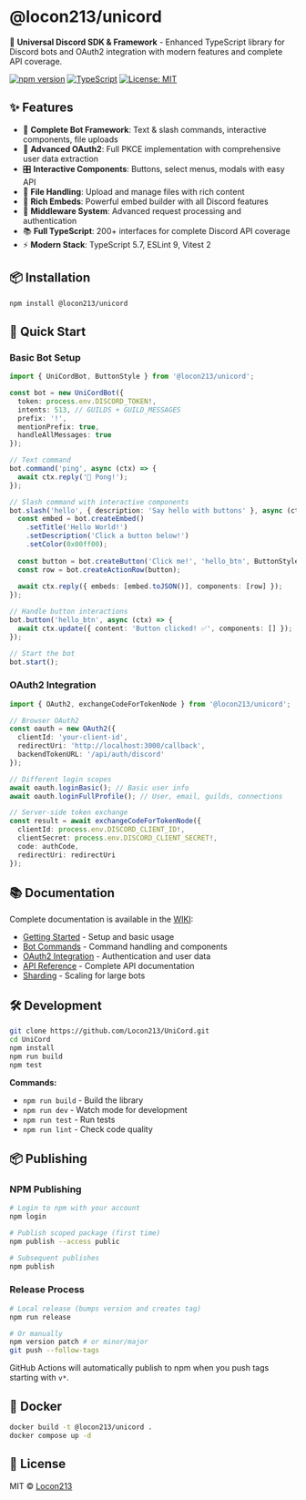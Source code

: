 # @locon213/unicord

🚀 **Universal Discord SDK & Framework** - Enhanced TypeScript library for Discord bots and OAuth2 integration with modern features and complete API coverage.

[![npm version](https://badge.fury.io/js/@locon213%2Funicord.svg)](https://badge.fury.io/js/@locon213%2Funicord)
[![TypeScript](https://img.shields.io/badge/TypeScript-5.7-blue)](https://www.typescriptlang.org/)
[![License: MIT](https://img.shields.io/badge/License-MIT-yellow.svg)](https://opensource.org/licenses/MIT)

## ✨ Features

- 🤖 **Complete Bot Framework**: Text & slash commands, interactive components, file uploads
- 🔐 **Advanced OAuth2**: Full PKCE implementation with comprehensive user data extraction
- 🎛️ **Interactive Components**: Buttons, select menus, modals with easy API
- 📁 **File Handling**: Upload and manage files with rich content
- 🎨 **Rich Embeds**: Powerful embed builder with all Discord features
- 🔧 **Middleware System**: Advanced request processing and authentication
- 📚 **Full TypeScript**: 200+ interfaces for complete Discord API coverage
- ⚡ **Modern Stack**: TypeScript 5.7, ESLint 9, Vitest 2

## 📦 Installation

```bash
npm install @locon213/unicord
```

## 🚀 Quick Start

### Basic Bot Setup
```typescript
import { UniCordBot, ButtonStyle } from '@locon213/unicord';

const bot = new UniCordBot({
  token: process.env.DISCORD_TOKEN!,
  intents: 513, // GUILDS + GUILD_MESSAGES
  prefix: '!',
  mentionPrefix: true,
  handleAllMessages: true
});

// Text command
bot.command('ping', async (ctx) => {
  await ctx.reply('🏓 Pong!');
});

// Slash command with interactive components
bot.slash('hello', { description: 'Say hello with buttons' }, async (ctx) => {
  const embed = bot.createEmbed()
    .setTitle('Hello World!')
    .setDescription('Click a button below!')
    .setColor(0x00ff00);
    
  const button = bot.createButton('Click me!', 'hello_btn', ButtonStyle.Primary);
  const row = bot.createActionRow(button);
  
  await ctx.reply({ embeds: [embed.toJSON()], components: [row] });
});

// Handle button interactions
bot.button('hello_btn', async (ctx) => {
  await ctx.update({ content: 'Button clicked! ✅', components: [] });
});

// Start the bot
bot.start();
```

### OAuth2 Integration
```typescript
import { OAuth2, exchangeCodeForTokenNode } from '@locon213/unicord';

// Browser OAuth2
const oauth = new OAuth2({
  clientId: 'your-client-id',
  redirectUri: 'http://localhost:3000/callback',
  backendTokenURL: '/api/auth/discord'
});

// Different login scopes
await oauth.loginBasic(); // Basic user info
await oauth.loginFullProfile(); // User, email, guilds, connections

// Server-side token exchange
const result = await exchangeCodeForTokenNode({
  clientId: process.env.DISCORD_CLIENT_ID!,
  clientSecret: process.env.DISCORD_CLIENT_SECRET!,
  code: authCode,
  redirectUri: redirectUri
});
```

## 📚 Documentation

Complete documentation is available in the [WIKI](./WIKI/):

- [Getting Started](./WIKI/Getting-Started.md) - Setup and basic usage
- [Bot Commands](./WIKI/Bot-Commands.md) - Command handling and components  
- [OAuth2 Integration](./WIKI/OAuth2-PKCE.md) - Authentication and user data
- [API Reference](./WIKI/API-Reference.md) - Complete API documentation
- [Sharding](./WIKI/Sharding.md) - Scaling for large bots

## 🛠️ Development

```bash
git clone https://github.com/Locon213/UniCord.git
cd UniCord
npm install
npm run build
npm test
```

**Commands:**
- `npm run build` - Build the library
- `npm run dev` - Watch mode for development
- `npm run test` - Run tests
- `npm run lint` - Check code quality

## 📦 Publishing

### NPM Publishing
```bash
# Login to npm with your account
npm login

# Publish scoped package (first time)
npm publish --access public

# Subsequent publishes
npm publish
```

### Release Process
```bash
# Local release (bumps version and creates tag)
npm run release

# Or manually
npm version patch # or minor/major
git push --follow-tags
```

GitHub Actions will automatically publish to npm when you push tags starting with `v*`.

## 🐳 Docker

```bash
docker build -t @locon213/unicord .
docker compose up -d
```

## 📝 License

MIT © [Locon213](https://github.com/Locon213)
